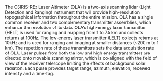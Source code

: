 The OSIRIS-REx Laser Altimeter (OLA) is a two-axis scanning lidar (Light Detection and Ranging) instrument that will
         provide high-resolution topographical information throughout the entire mission. OLA has a single common receiver and two 
         complementary transmitter assemblies, which enhance the resolution of its data. OLA’s high-energy laser transmitter (HELT) 
         is used for ranging and mapping from 1 to 7.5 km and collects returns at 100Hz. The low-energy laser transmitter (LELT) collects
         returns at 10kHz and is used for ranging and imaging at smaller distances (~200 m to 1 km). The repetition rate of these
          transmitters sets the data acquisition rate of OLA. Laser pulses from both the low and high energy transmitters are directed onto 
          movable scanning mirror, which is co-aligned with the field of view of the receiver telescope limiting the effects of background 
          solar radiation. Each pulse provides target range, azimuth, elevation, received intensity and a time-tag.
        
